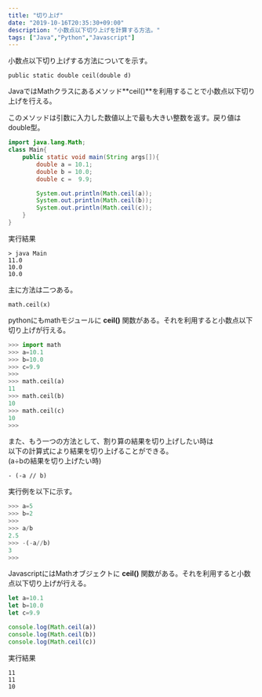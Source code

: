 ```yaml
---
title: "切り上げ"
date: "2019-10-16T20:35:30+09:00"
description: "小数点以下切り上げを計算する方法。"
tags: ["Java","Python","Javascript"]
---
```


小数点以下切り上げする方法についてを示す。

<div class="note_content_by_programming_language" id="note_content_Java">

`public static double ceil(double d)`  

JavaではMathクラスにあるメソッド**ceil()**を利用することで小数点以下切り上げを行える。  

このメソッドは引数に入力した数値以上で最も大きい整数を返す。戻り値はdouble型。  

```java
import java.lang.Math;
class Main{
    public static void main(String args[]){
        double a = 10.1;
        double b = 10.0;
        double c =  9.9;

        System.out.println(Math.ceil(a));
        System.out.println(Math.ceil(b));
        System.out.println(Math.ceil(c));
    }
}
```

実行結果

```
> java Main  
11.0  
10.0  
10.0  
```

</div>
<div class="note_content_by_programming_language" id="note_content_Python">

主に方法は二つある。

`math.ceil(x)`

pythonにもmathモジュールに **ceil()** 関数がある。それを利用すると小数点以下切り上げが行える。

```python
>>> import math
>>> a=10.1
>>> b=10.0
>>> c=9.9
>>> 
>>> math.ceil(a)
11  
>>> math.ceil(b)
10
>>> math.ceil(c)
10
>>>
```

また、もう一つの方法として、割り算の結果を切り上げしたい時は   
以下の計算式により結果を切り上げることができる。    
(a÷bの結果を切り上げたい時)   
```
- (-a // b)
```

実行例を以下に示す。  
```python
>>> a=5
>>> b=2
>>> 
>>> a/b
2.5
>>> -(-a//b)
3
>>>
```

</div>
<div class="note_content_by_programming_language" id="note_content_Javascript">

JavascriptにはMathオブジェクトに **ceil()** 関数がある。それを利用すると小数点以下切り上げが行える。

```javascript
let a=10.1
let b=10.0
let c=9.9

console.log(Math.ceil(a))
console.log(Math.ceil(b))
console.log(Math.ceil(c))
```

実行結果

```
11
11
10
```

</div>
